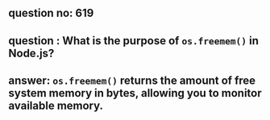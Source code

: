 
      
## question no: 619

## question : What is the purpose of `os.freemem()` in Node.js?

## answer: `os.freemem()` returns the amount of free system memory in bytes, allowing you to monitor available memory.
      